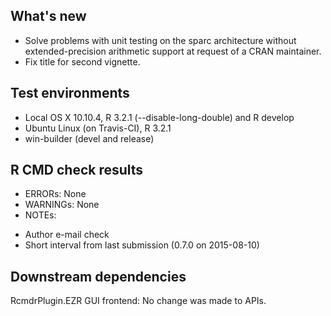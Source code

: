 ## What's new
* Solve problems with unit testing on the sparc architecture without extended-precision arithmetic support at request of a CRAN maintainer.
* Fix title for second vignette.

## Test environments
* Local OS X 10.10.4, R 3.2.1 (--disable-long-double) and R develop
* Ubuntu Linux (on Travis-CI), R 3.2.1
* win-builder (devel and release)

## R CMD check results
* ERRORs: None
* WARNINGs: None
* NOTEs:
 - Author e-mail check
 - Short interval from last submission (0.7.0 on 2015-08-10)

## Downstream dependencies
RcmdrPlugin.EZR GUI frontend: No change was made to APIs.
